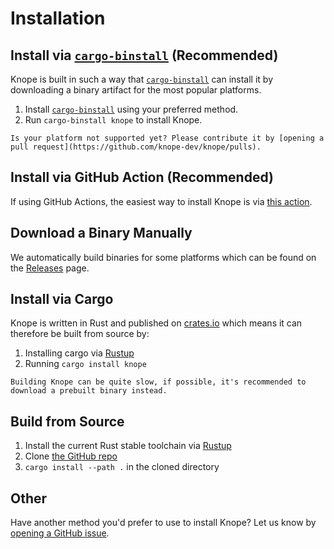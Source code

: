 # Installation

## Install via [`cargo-binstall`] (Recommended)

Knope is built in such a way that [`cargo-binstall`] can install it by downloading a binary artifact for the most popular platforms.

1. Install [`cargo-binstall`] using your preferred method.
2. Run `cargo-binstall knope` to install Knope.

```admonish info
Is your platform not supported yet? Please contribute it by [opening a pull request](https://github.com/knope-dev/knope/pulls).
```

## Install via GitHub Action (Recommended)

If using GitHub Actions, the easiest way to install Knope is via [this action](https://github.com/marketplace/actions/install-knope).

## Download a Binary Manually

We automatically build binaries for some platforms which can be found on the [Releases](https://github.com/knope-dev/knope/releases) page.

## Install via Cargo

Knope is written in Rust and published on [crates.io](https://crates.io/crates/knope) which means it can therefore be built from source by:

1. Installing cargo via [Rustup]
2. Running `cargo install knope`

```admonish warning
Building Knope can be quite slow, if possible, it's recommended to download a prebuilt binary instead.
```

## Build from Source

1. Install the current Rust stable toolchain via [Rustup]
2. Clone [the GitHub repo](https://github.com/knope-dev/knope/)
3. `cargo install --path .` in the cloned directory

## Other

Have another method you'd prefer to use to install Knope? Let us know by [opening a GitHub issue](https://github.com/knope-dev/knope/issues).

[rustup]: https://rustup.rs
[`cargo-binstall`]: https://github.com/ryankurte/cargo-binstall
